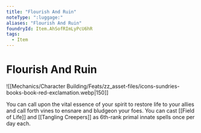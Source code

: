 ```yaml
---
title: "Flourish And Ruin"
noteType: ":luggage:"
aliases: "Flourish And Ruin"
foundryId: Item.AhSofRImLyPcU6hR
tags:
  - Item
---
```


# Flourish And Ruin
![[Mechanics/Character Building/Feats/zz_asset-files/icons-sundries-books-book-red-exclamation.webp|150]]

You can call upon the vital essence of your spirit to restore life to your allies and call forth vines to ensnare and bludgeon your foes. You can cast [[Field of Life]] and [[Tangling Creepers]] as 6th-rank primal innate spells once per day each.
